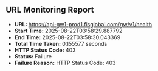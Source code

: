 ## URL Monitoring Report

- **URL:** https://api-gw1-prod1.fisglobal.com/gw/v1/health
- **Start Time:** 2025-08-22T03:58:29.887792
- **End Time:** 2025-08-22T03:58:30.043369
- **Total Time Taken:** 0.155577 seconds
- **HTTP Status Code:** 403
- **Status:** Failure
- **Failure Reason:** HTTP Status Code: 403
